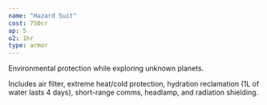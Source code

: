 ```yaml
---
name: "Hazard Suit"
cost: 750cr
ap: 5
o2: 1hr
type: armor
---
```


Environmental protection while exploring unknown planets.

Includes air filter, extreme heat/cold protection, hydration reclamation (1L of water lasts 4 days), short-range comms, headlamp, and radiation shielding.